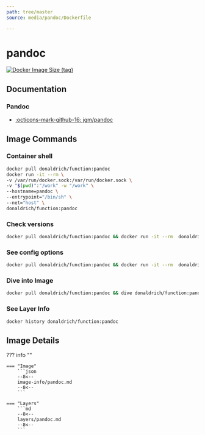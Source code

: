 ```yaml
---
path: tree/master
source: media/pandoc/Dockerfile

---
```


# pandoc

[![Docker Image Size (tag)](https://img.shields.io/docker/image-size/donaldrich/function/pandoc?color=blue&label=donaldrich/function:pandoc&logo=docker&style=flat-square)](https://hub.docker.com/r/donaldrich/function/pandoc)

## Documentation

### Pandoc

* [:octicons-mark-github-16: jgm/pandoc](https://github.com/jgm/pandoc)

## Image Commands

### Container shell

```sh
docker pull donaldrich/function:pandoc
docker run -it --rm \
-v /var/run/docker.sock:/var/run/docker.sock \
-v "$(pwd)":"/work" -w "/work" \
--hostname=pandoc \
--entrypoint="/bin/sh" \
--net="host" \
donaldrich/function:pandoc
```

### Check versions

```sh
docker pull donaldrich/function:pandoc && docker run -it --rm  donaldrich/function:pandoc validate
```

### See config options

```sh
docker pull donaldrich/function:pandoc && docker run -it --rm  donaldrich/function:pandoc help
```

### Dive into Image

```sh
docker pull donaldrich/function:pandoc && dive donaldrich/function:pandoc
```

### See Layer Info

```sh
docker history donaldrich/function:pandoc
```

## Image Details

??? info ""

    === "Image"
        ```json
        --8<--
        image-info/pandoc.md
        --8<--
        ```

    === "Layers"
        ```md
        --8<--
        layers/pandoc.md
        --8<--
        ```
